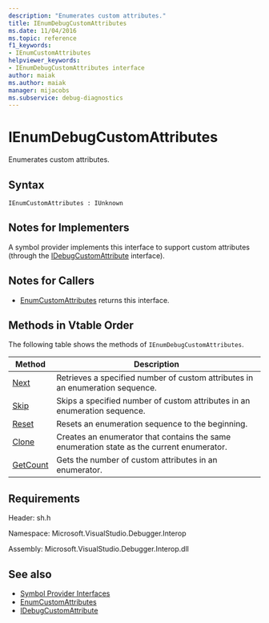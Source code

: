 ```yaml
---
description: "Enumerates custom attributes."
title: IEnumDebugCustomAttributes
ms.date: 11/04/2016
ms.topic: reference
f1_keywords:
- IEnumCustomAttributes
helpviewer_keywords:
- IEnumDebugCustomAttributes interface
author: maiak
ms.author: maiak
manager: mijacobs
ms.subservice: debug-diagnostics
---
```

# IEnumDebugCustomAttributes

Enumerates custom attributes.

## Syntax

```
IEnumCustomAttributes : IUnknown
```

## Notes for Implementers
 A symbol provider implements this interface to support custom attributes (through the [IDebugCustomAttribute](../../../extensibility/debugger/reference/idebugcustomattribute.md) interface).

## Notes for Callers
- [EnumCustomAttributes](../../../extensibility/debugger/reference/idebugcustomattributequery2-enumcustomattributes.md) returns this interface.

## Methods in Vtable Order
 The following table shows the methods of `IEnumDebugCustomAttributes`.

|Method|Description|
|------------|-----------------|
|[Next](../../../extensibility/debugger/reference/ienumdebugcustomattributes-next.md)|Retrieves a specified number of custom attributes in an enumeration sequence.|
|[Skip](../../../extensibility/debugger/reference/ienumdebugcustomattributes-skip.md)|Skips a specified number of custom attributes in an enumeration sequence.|
|[Reset](../../../extensibility/debugger/reference/ienumdebugcustomattributes-reset.md)|Resets an enumeration sequence to the beginning.|
|[Clone](../../../extensibility/debugger/reference/ienumdebugcustomattributes-clone.md)|Creates an enumerator that contains the same enumeration state as the current enumerator.|
|[GetCount](../../../extensibility/debugger/reference/ienumdebugcustomattributes-getcount.md)|Gets the number of custom attributes in an enumerator.|

## Requirements
 Header: sh.h

 Namespace: Microsoft.VisualStudio.Debugger.Interop

 Assembly: Microsoft.VisualStudio.Debugger.Interop.dll

## See also
- [Symbol Provider Interfaces](../../../extensibility/debugger/reference/symbol-provider-interfaces.md)
- [EnumCustomAttributes](../../../extensibility/debugger/reference/idebugcustomattributequery2-enumcustomattributes.md)
- [IDebugCustomAttribute](../../../extensibility/debugger/reference/idebugcustomattribute.md)
